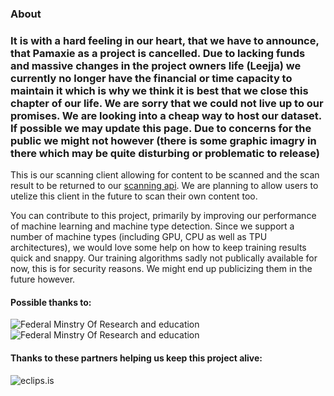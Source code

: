 ### About
### It is with a hard feeling in our heart, that we have to announce, that Pamaxie as a project is cancelled. Due to lacking funds and massive changes in the project owners life (Leejja) we currently no longer have the financial or time capacity to maintain it which is why we think it is best that we close this chapter of our life. We are sorry that we could not live up to our promises. We are looking into a cheap way to host our dataset. If possible we may update this page. Due to concerns for the public we might not however (there is some graphic imagry in there which may be quite disturbing or problematic to release)
This is our scanning client allowing for content to be scanned and the scan result to be returned to our [scanning api](https://github.com/pamaxie/Pamaxie.Scan_API). We are planning to allow users to utelize this client in the future to scan their own content too.

You can contribute to this project, primarily by improving our performance of machine learning and machine type detection. Since we support a number of machine types (including GPU, CPU as well as TPU architectures), we would love some help on how to keep training results quick and snappy.
Our training algorithms sadly not publically available for now, this is for security reasons. We might end up publicizing them in the future however.

#### Possible thanks to:

![**Federal Minstry Of Research and education**](https://i.imgur.com/riyuVGf.jpg) ![**Federal Minstry Of Research and education**](https://i.imgur.com/GI9XILN.png)

#### Thanks to these partners helping us keep this project alive:

![**eclips.is**](https://eclips.is/images/logo.png)
